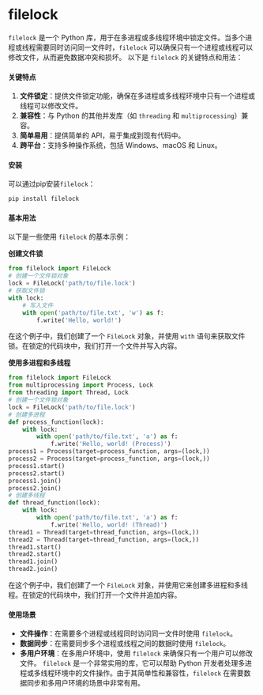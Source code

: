 # filelock

`filelock` 是一个 Python 库，用于在多进程或多线程环境中锁定文件。当多个进程或线程需要同时访问同一文件时，`filelock` 可以确保只有一个进程或线程可以修改文件，从而避免数据冲突和损坏。 以下是 `filelock` 的关键特点和用法：

#### 关键特点

1. **文件锁定**：提供文件锁定功能，确保在多进程或多线程环境中只有一个进程或线程可以修改文件。
2. **兼容性**：与 Python 的其他并发库（如 `threading` 和 `multiprocessing`）兼容。
3. **简单易用**：提供简单的 API，易于集成到现有代码中。
4. **跨平台**：支持多种操作系统，包括 Windows、macOS 和 Linux。

#### 安装

可以通过pip安装`filelock`：

```bash
pip install filelock
```

#### 基本用法

以下是一些使用 `filelock` 的基本示例：

**创建文件锁**

```python
from filelock import FileLock
# 创建一个文件锁对象
lock = FileLock('path/to/file.lock')
# 获取文件锁
with lock:
    # 写入文件
    with open('path/to/file.txt', 'w') as f:
        f.write('Hello, world!')
```

在这个例子中，我们创建了一个 `FileLock` 对象，并使用 `with` 语句来获取文件锁。在锁定的代码块中，我们打开一个文件并写入内容。

**使用多进程和多线程**

```python
from filelock import FileLock
from multiprocessing import Process, Lock
from threading import Thread, Lock
# 创建一个文件锁对象
lock = FileLock('path/to/file.lock')
# 创建多进程
def process_function(lock):
    with lock:
        with open('path/to/file.txt', 'a') as f:
            f.write('Hello, world! (Process)')
process1 = Process(target=process_function, args=(lock,))
process2 = Process(target=process_function, args=(lock,))
process1.start()
process2.start()
process1.join()
process2.join()
# 创建多线程
def thread_function(lock):
    with lock:
        with open('path/to/file.txt', 'a') as f:
            f.write('Hello, world! (Thread)')
thread1 = Thread(target=thread_function, args=(lock,))
thread2 = Thread(target=thread_function, args=(lock,))
thread1.start()
thread2.start()
thread1.join()
thread2.join()
```

在这个例子中，我们创建了一个 `FileLock` 对象，并使用它来创建多进程和多线程。在锁定的代码块中，我们打开一个文件并追加内容。

#### 使用场景

* **文件操作**：在需要多个进程或线程同时访问同一文件时使用 `filelock`。
* **数据同步**：在需要同步多个进程或线程之间的数据时使用 `filelock`。
* **多用户环境**：在多用户环境中，使用 `filelock` 来确保只有一个用户可以修改文件。 `filelock` 是一个非常实用的库，它可以帮助 Python 开发者处理多进程或多线程环境中的文件操作。由于其简单性和兼容性，`filelock` 在需要数据同步和多用户环境的场景中非常有用。
